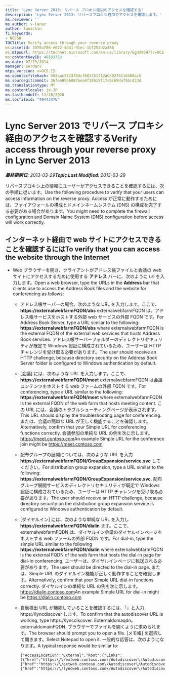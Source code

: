 ```yaml
---
title: 'Lync Server 2013: リバース プロキシ経由のアクセスを確認する'
description: 'Lync Server 2013: リバースプロキシ経由でアクセスを確認します。'
ms.reviewer: ''
ms.author: v-lanac
author: lanachin
f1.keywords:
- NOCSH
TOCTitle: Verify access through your reverse proxy
ms:assetid: 3076a786-e022-4d41-91ec-1bf252b2a468
ms:mtpsurl: https://technet.microsoft.com/en-us/library/Gg429697(v=OCS.15)
ms:contentKeyID: 48183753
ms.date: 07/23/2014
manager: serdars
mtps_version: v=OCS.15
ms.openlocfilehash: 593aac5574f0dcf683351f12a6392f6116480ac5
ms.sourcegitcommit: 36fee89bb887bea4f18b19f17a8c69daf5bc423d
ms.translationtype: MT
ms.contentlocale: ja-JP
ms.lasthandoff: 11/26/2020
ms.locfileid: "49443476"
---
```

# <a name="verify-access-through-your-reverse-proxy-in-lync-server-2013"></a><span data-ttu-id="51e33-103">Lync Server 2013 でリバース プロキシ経由のアクセスを確認する</span><span class="sxs-lookup"><span data-stu-id="51e33-103">Verify access through your reverse proxy in Lync Server 2013</span></span>

<div data-xmlns="http://www.w3.org/1999/xhtml">

<div class="topic" data-xmlns="http://www.w3.org/1999/xhtml" data-msxsl="urn:schemas-microsoft-com:xslt" data-cs="https://msdn.microsoft.com/">

<div data-asp="https://msdn2.microsoft.com/asp">



</div>

<div id="mainSection">

<div id="mainBody"><span data-ttu-id="51e33-104">

<span> </span></span><span class="sxs-lookup"><span data-stu-id="51e33-104">

<span> </span></span></span>

<span data-ttu-id="51e33-105">_**最終更新日:** 2013-03-29_</span><span class="sxs-lookup"><span data-stu-id="51e33-105">_**Topic Last Modified:** 2013-03-29_</span></span>

<span data-ttu-id="51e33-106">リバースプロキシ上の情報にユーザーがアクセスできることを確認するには、次の手順に従います。</span><span class="sxs-lookup"><span data-stu-id="51e33-106">Use the following procedure to verify that your users can access information on the reverse proxy.</span></span> <span data-ttu-id="51e33-107">Access が正常に動作するためには、ファイアウォールの構成とドメインネームシステム (DNS) の構成を完了する必要がある場合があります。</span><span class="sxs-lookup"><span data-stu-id="51e33-107">You might need to complete the firewall configuration and Domain Name System (DNS) configuration before access will work correctly.</span></span>

<div>

## <a name="to-verify-that-you-can-access-the-website-through-the-internet"></a><span data-ttu-id="51e33-108">インターネット経由で web サイトにアクセスできることを確認するには</span><span class="sxs-lookup"><span data-stu-id="51e33-108">To verify that you can access the website through the Internet</span></span>

  - <span data-ttu-id="51e33-109">Web ブラウザーを開き、クライアントがアドレス帳ファイルと会議の web サイトにアクセスするために使用する **アドレス** バーに、次のように url を入力します。</span><span class="sxs-lookup"><span data-stu-id="51e33-109">Open a web browser, type the URLs in the **Address** bar that clients use to access the Address Book files and the website for conferencing as follows:</span></span>
    
      - <span data-ttu-id="51e33-110">アドレス帳サーバーの場合、次のような URL を入力します。ここで、 **https://externalwebfarmFQDN/abs** externalwebfarmFQDN は、アドレス帳サービスをホストする外部 web サービスの外部 FQDN です。</span><span class="sxs-lookup"><span data-stu-id="51e33-110">For Address Book Server, type a URL similar to the following: **https://externalwebfarmFQDN/abs** where externalwebfarmFQDN is the external FQDN of the external web services that hosts Address Book services.</span></span> <span data-ttu-id="51e33-111">アドレス帳サーバーフォルダーのディレクトリセキュリティが既定で Windows 認証に構成されているため、ユーザーは HTTP チャレンジを受け取る必要があります。</span><span class="sxs-lookup"><span data-stu-id="51e33-111">The user should receive an HTTP challenge, because directory security on the Address Book Server folder is configured to Windows authentication by default.</span></span>
    
      - <span data-ttu-id="51e33-112">[会議] には、次のような URL を入力します。ここで、 **https://externalwebfarmFQDN/meet** externalwebfarmFQDN は会議コンテンツをホストする web ファームの外部 FQDN です。</span><span class="sxs-lookup"><span data-stu-id="51e33-112">For conferencing, type a URL similar to the following: **https://externalwebfarmFQDN/meet** where externalwebfarmFQDN is the external FQDN of the web farm that hosts meeting content.</span></span> <span data-ttu-id="51e33-113">この URL には、会議のトラブルシューティングページが表示されます。</span><span class="sxs-lookup"><span data-stu-id="51e33-113">This URL should display the troubleshooting page for conferencing.</span></span> <span data-ttu-id="51e33-114">または、会議の簡単な URL が正しく機能することを確認します。</span><span class="sxs-lookup"><span data-stu-id="51e33-114">Alternatively, confirm that your Simple URL for conferencing functions correctly.</span></span> <span data-ttu-id="51e33-115">会議参加の単純な URL の例を次に示します。 https://meet.contoso.com</span><span class="sxs-lookup"><span data-stu-id="51e33-115">An example Simple URL for the conference join might be https://meet.contoso.com</span></span>
    
      - <span data-ttu-id="51e33-116">配布グループの展開については、次のような URL を入力 **https://externalwebfarmFQDN/GroupExpansion/service.svc** してください。</span><span class="sxs-lookup"><span data-stu-id="51e33-116">For distribution group expansion, type a URL similar to the following: **https://externalwebfarmFQDN/GroupExpansion/service.svc**.</span></span> <span data-ttu-id="51e33-117">配布グループ展開サービスのディレクトリセキュリティが既定で Windows 認証に構成されているため、ユーザーは HTTP チャレンジを受け取る必要があります。</span><span class="sxs-lookup"><span data-stu-id="51e33-117">The user should receive an HTTP challenge, because directory security on the distribution group expansion service is configured to Windows authentication by default.</span></span>
    
      - <span data-ttu-id="51e33-118">[ダイヤルイン] には、次のような単純な URL を入力し **https://externalwebfarmFQDN/dialin** ます。ここで、externalwebfarmFQDN は、ダイヤルイン会議のダイヤルインページをホストする web ファームの外部 FQDN です。</span><span class="sxs-lookup"><span data-stu-id="51e33-118">For dial-in, type the simple URL similar to the following **https://externalwebfarmFQDN/dialin** where externalwebfarmFQDN is the external FQDN of the web farm that hosts the dial-in page for dial-in conferencing.</span></span> <span data-ttu-id="51e33-119">ユーザーは、ダイヤルインページに転送される必要があります。</span><span class="sxs-lookup"><span data-stu-id="51e33-119">The user should be directed to the dial-in page.</span></span> <span data-ttu-id="51e33-120">または、Simple URL のダイヤルイン機能が正しく動作することを確認します。</span><span class="sxs-lookup"><span data-stu-id="51e33-120">Alternatively, confirm that your Simple URL dial-in functions correctly.</span></span> <span data-ttu-id="51e33-121">ダイヤルインの単純な URL の例を次に示します。 https://dialin.contoso.com</span><span class="sxs-lookup"><span data-stu-id="51e33-121">An example Simple URL for dial-in might be https://dialin.contoso.com</span></span>
    
      - <span data-ttu-id="51e33-122">自動検出 URL が機能していることを確認するには、「」と入力 https://lyncdiscover します。</span><span class="sxs-lookup"><span data-stu-id="51e33-122">To confirm that the autodiscover URL is working, type https://lyncdiscover.</span></span> <span data-ttu-id="51e33-123">Externaldomaqdn。</span><span class="sxs-lookup"><span data-stu-id="51e33-123">externaldomainFQDN.</span></span> <span data-ttu-id="51e33-124">ブラウザーでファイルを開くように求められます。</span><span class="sxs-lookup"><span data-stu-id="51e33-124">The browser should prompt you to open a file.</span></span> <span data-ttu-id="51e33-125">[メモ帳] を選択して開きます。</span><span class="sxs-lookup"><span data-stu-id="51e33-125">Select Notepad to open it.</span></span> <span data-ttu-id="51e33-126">一般的な応答は、次のようになります。</span><span class="sxs-lookup"><span data-stu-id="51e33-126">A typical response would be similar to:</span></span>
        
            {"AccessLocation":"External","Root":{"Links":[{"href":"https:\/\/extweb.contoso.com\/Autodiscover\/AutodiscoverService.svc\/root\/domain","token":"Domain"},
            {"href":"https:\/\/extweb.contoso.com\/Autodiscover\/AutodiscoverService.svc\/root\/user","token":"User"},
            {"href":"https:\/\/lyncweb.contoso.com\/Autodiscover\/AutodiscoverService.svc\/root\/oauth\/user","token":"OAuth"}]}}

<span data-ttu-id="51e33-127"></div>

</div>

<span> </span>

</div>

</div>

</span><span class="sxs-lookup"><span data-stu-id="51e33-127"></div>

</div>

<span> </span>

</div>

</div>

</span></span></div>

